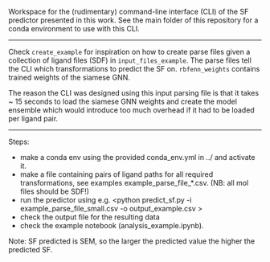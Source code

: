 Workspace for the (rudimentary) command-line interface (CLI) of the SF predictor presented in this work. See the main folder of this repository for a conda environment to use with this CLI. 

----------------------

Check `create_example` for inspiration on how to create parse files given a collection of ligand files (SDF) in `input_files_example`. The parse files tell the CLI which transformations to predict the SF on. `rbfenn_weights` contains trained weights of the siamese GNN. 

The reason the CLI was designed using this input parsing file is that it takes \~ 15 seconds to load the siamese GNN weights and create the model ensemble which would introduce too much overhead if it had to be loaded per ligand pair. 

----------------------
Steps:

- make a conda env using the provided conda_env.yml in ../ and activate it.
- make a file containing pairs of ligand paths for all required transformations, see examples example_parse_file_*.csv. (NB: all mol files should be SDF!)
- run the predictor using e.g. \<python predict_sf.py -i example_parse_file_small.csv -o output_example.csv \>
- check the output file for the resulting data
- check the example notebook (analysis_example.ipynb).

Note: SF predicted is SEM, so the larger the predicted value the higher the predicted SF.

